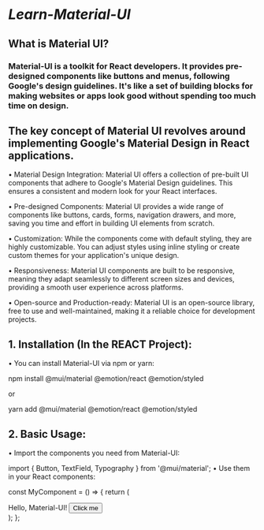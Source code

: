# *Learn-Material-UI*      

## What is Material UI?

### Material-UI is a toolkit for React developers. It provides pre-designed components like buttons and menus, following Google's design guidelines. It's like a set of building blocks for making websites or apps look good without spending too much time on design.


## The key concept of Material UI revolves around implementing Google's Material Design in React applications.    

• Material Design Integration: Material UI offers a collection of pre-built UI components that adhere to Google's Material Design guidelines. This ensures a consistent and modern look for your React interfaces.

• Pre-designed Components: Material UI provides a wide range of components like buttons, cards, forms, navigation drawers, and more, saving you time and effort in building UI elements from scratch.
    
• Customization: While the components come with default styling, they are highly customizable. You can adjust styles using inline styling or create custom themes for your application's unique design.
    
• Responsiveness: Material UI components are built to be responsive, meaning they adapt seamlessly to different screen sizes and devices, providing a smooth user experience across platforms.
    
• Open-source and Production-ready: Material UI is an open-source library, free to use and well-maintained, making it a reliable choice for development projects. 


## 1. Installation (In the REACT Project):
• You can install Material-UI via npm or yarn:
  
  npm install @mui/material @emotion/react @emotion/styled
  
  or
  
  yarn add @mui/material @emotion/react @emotion/styled


## 2. Basic Usage:
• Import the components you need from Material-UI:

import { Button, TextField, Typography } from '@mui/material';
• Use them in your React components:

const MyComponent = () => {
return (
  <div>
    <Typography variant="h1">Hello, Material-UI!</Typography>
    <Button variant="contained" color="primary">Click me</Button>
    <TextField label="Enter your name" />
  </div>
);
};







